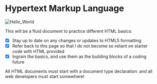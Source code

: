 # Hypertext Markup Language
![Hello_World](https://user-images.githubusercontent.com/55456375/89960136-59515c80-dbfb-11ea-9580-c525b902ca0a.png)

This will be a fluid document to practice different HTML basics:
- [x] Stay up to date on any changes or updates to HTML5 formatting
- [x] Refer back to this page so that I do not become so reliant on starter code with HTML provided
- [x] Ingrain the basics, and use them as the building blocks of a coding future

All HTML documents must start with a document type declaration: <!DOCTYPE html> and all web developers must start somewhere!

